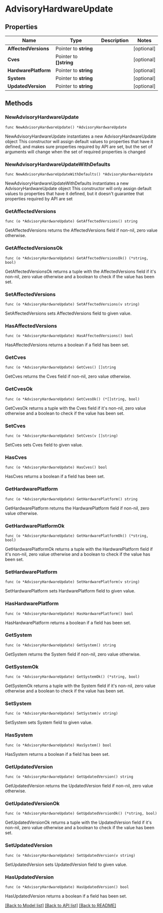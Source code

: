 # AdvisoryHardwareUpdate

## Properties

Name | Type | Description | Notes
------------ | ------------- | ------------- | -------------
**AffectedVersions** | Pointer to **string** |  | [optional] 
**Cves** | Pointer to **[]string** |  | [optional] 
**HardwarePlatform** | Pointer to **string** |  | [optional] 
**System** | Pointer to **string** |  | [optional] 
**UpdatedVersion** | Pointer to **string** |  | [optional] 

## Methods

### NewAdvisoryHardwareUpdate

`func NewAdvisoryHardwareUpdate() *AdvisoryHardwareUpdate`

NewAdvisoryHardwareUpdate instantiates a new AdvisoryHardwareUpdate object
This constructor will assign default values to properties that have it defined,
and makes sure properties required by API are set, but the set of arguments
will change when the set of required properties is changed

### NewAdvisoryHardwareUpdateWithDefaults

`func NewAdvisoryHardwareUpdateWithDefaults() *AdvisoryHardwareUpdate`

NewAdvisoryHardwareUpdateWithDefaults instantiates a new AdvisoryHardwareUpdate object
This constructor will only assign default values to properties that have it defined,
but it doesn't guarantee that properties required by API are set

### GetAffectedVersions

`func (o *AdvisoryHardwareUpdate) GetAffectedVersions() string`

GetAffectedVersions returns the AffectedVersions field if non-nil, zero value otherwise.

### GetAffectedVersionsOk

`func (o *AdvisoryHardwareUpdate) GetAffectedVersionsOk() (*string, bool)`

GetAffectedVersionsOk returns a tuple with the AffectedVersions field if it's non-nil, zero value otherwise
and a boolean to check if the value has been set.

### SetAffectedVersions

`func (o *AdvisoryHardwareUpdate) SetAffectedVersions(v string)`

SetAffectedVersions sets AffectedVersions field to given value.

### HasAffectedVersions

`func (o *AdvisoryHardwareUpdate) HasAffectedVersions() bool`

HasAffectedVersions returns a boolean if a field has been set.

### GetCves

`func (o *AdvisoryHardwareUpdate) GetCves() []string`

GetCves returns the Cves field if non-nil, zero value otherwise.

### GetCvesOk

`func (o *AdvisoryHardwareUpdate) GetCvesOk() (*[]string, bool)`

GetCvesOk returns a tuple with the Cves field if it's non-nil, zero value otherwise
and a boolean to check if the value has been set.

### SetCves

`func (o *AdvisoryHardwareUpdate) SetCves(v []string)`

SetCves sets Cves field to given value.

### HasCves

`func (o *AdvisoryHardwareUpdate) HasCves() bool`

HasCves returns a boolean if a field has been set.

### GetHardwarePlatform

`func (o *AdvisoryHardwareUpdate) GetHardwarePlatform() string`

GetHardwarePlatform returns the HardwarePlatform field if non-nil, zero value otherwise.

### GetHardwarePlatformOk

`func (o *AdvisoryHardwareUpdate) GetHardwarePlatformOk() (*string, bool)`

GetHardwarePlatformOk returns a tuple with the HardwarePlatform field if it's non-nil, zero value otherwise
and a boolean to check if the value has been set.

### SetHardwarePlatform

`func (o *AdvisoryHardwareUpdate) SetHardwarePlatform(v string)`

SetHardwarePlatform sets HardwarePlatform field to given value.

### HasHardwarePlatform

`func (o *AdvisoryHardwareUpdate) HasHardwarePlatform() bool`

HasHardwarePlatform returns a boolean if a field has been set.

### GetSystem

`func (o *AdvisoryHardwareUpdate) GetSystem() string`

GetSystem returns the System field if non-nil, zero value otherwise.

### GetSystemOk

`func (o *AdvisoryHardwareUpdate) GetSystemOk() (*string, bool)`

GetSystemOk returns a tuple with the System field if it's non-nil, zero value otherwise
and a boolean to check if the value has been set.

### SetSystem

`func (o *AdvisoryHardwareUpdate) SetSystem(v string)`

SetSystem sets System field to given value.

### HasSystem

`func (o *AdvisoryHardwareUpdate) HasSystem() bool`

HasSystem returns a boolean if a field has been set.

### GetUpdatedVersion

`func (o *AdvisoryHardwareUpdate) GetUpdatedVersion() string`

GetUpdatedVersion returns the UpdatedVersion field if non-nil, zero value otherwise.

### GetUpdatedVersionOk

`func (o *AdvisoryHardwareUpdate) GetUpdatedVersionOk() (*string, bool)`

GetUpdatedVersionOk returns a tuple with the UpdatedVersion field if it's non-nil, zero value otherwise
and a boolean to check if the value has been set.

### SetUpdatedVersion

`func (o *AdvisoryHardwareUpdate) SetUpdatedVersion(v string)`

SetUpdatedVersion sets UpdatedVersion field to given value.

### HasUpdatedVersion

`func (o *AdvisoryHardwareUpdate) HasUpdatedVersion() bool`

HasUpdatedVersion returns a boolean if a field has been set.


[[Back to Model list]](../README.md#documentation-for-models) [[Back to API list]](../README.md#documentation-for-api-endpoints) [[Back to README]](../README.md)


